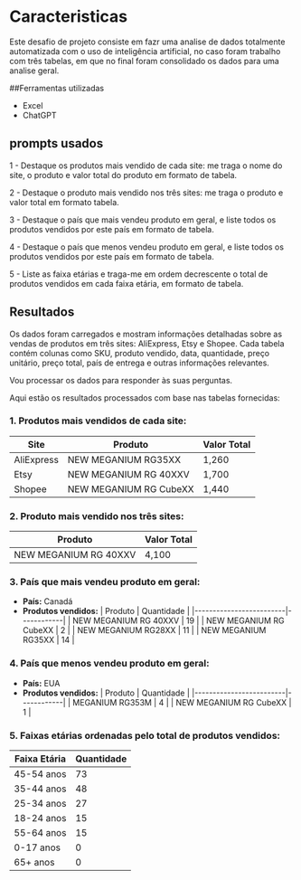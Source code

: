 # Caracteristicas

Este desafio de projeto consiste em fazr uma analise de dados totalmente automatizada com o uso de inteligência artificial, no caso foram trabalho com três tabelas, em que no final foram consolidado os dados para uma analise geral.  

##Ferramentas utilizadas

- Excel
- ChatGPT

## prompts usados

1 - Destaque os produtos mais vendido de cada site: me traga o nome do site, o produto e valor total do produto em formato de tabela.

2 - Destaque o produto mais vendido nos três sites: me traga o produto e valor total em formato tabela.

3 - Destaque o país que mais vendeu produto em geral, e liste todos os produtos vendidos por este país em formato de tabela.

4 - Destaque o país que menos vendeu produto em geral, e liste todos os produtos vendidos por este país em formato de tabela.

5 - Liste as faixa etárias e traga-me em ordem decrescente o total de produtos vendidos em cada faixa etária, em formato de tabela.

## Resultados

Os dados foram carregados e mostram informações detalhadas sobre as vendas de produtos em três sites: AliExpress, Etsy e Shopee. Cada tabela contém colunas como SKU, produto vendido, data, quantidade, preço unitário, preço total, país de entrega e outras informações relevantes.

Vou processar os dados para responder às suas perguntas.

Aqui estão os resultados processados com base nas tabelas fornecidas:

### 1. Produtos mais vendidos de cada site:
| Site        | Produto                 | Valor Total |
|-------------|-------------------------|-------------|
| AliExpress  | NEW MEGANIUM RG35XX     | 1,260       |
| Etsy        | NEW MEGANIUM RG 40XXV   | 1,700       |
| Shopee      | NEW MEGANIUM RG CubeXX  | 1,440       |

### 2. Produto mais vendido nos três sites:
| Produto                | Valor Total |
|------------------------|-------------|
| NEW MEGANIUM RG 40XXV  | 4,100       |

### 3. País que mais vendeu produto em geral:
- **País:** Canadá  
- **Produtos vendidos:**
  | Produto                 | Quantidade |
  |-------------------------|------------|
  | NEW MEGANIUM RG 40XXV   | 19         |
  | NEW MEGANIUM RG CubeXX  | 2          |
  | NEW MEGANIUM RG28XX     | 11         |
  | NEW MEGANIUM RG35XX     | 14         |

### 4. País que menos vendeu produto em geral:
- **País:** EUA  
- **Produtos vendidos:**
  | Produto                 | Quantidade |
  |-------------------------|------------|
  | MEGANIUM RG353M         | 4          |
  | NEW MEGANIUM RG CubeXX  | 1          |

### 5. Faixas etárias ordenadas pelo total de produtos vendidos:
| Faixa Etária   | Quantidade |
|----------------|------------|
| 45-54 anos     | 73         |
| 35-44 anos     | 48         |
| 25-34 anos     | 27         |
| 18-24 anos     | 15         |
| 55-64 anos     | 15         |
| 0-17 anos      | 0          |
| 65+ anos       | 0          |

